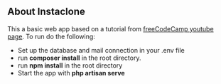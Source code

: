 ## About Instaclone

This a basic web app based on a tutorial from [freeCodeCamp youtube page](https://www.youtube.com/watch?v=ImtZ5yENzgE&t=18s). 
To run do the following:
- Set up the database and mail connection in your .env file
- run **composer install** in the root directory.
- run **npm install** in the root directory
- Start the app with **php artisan serve**
